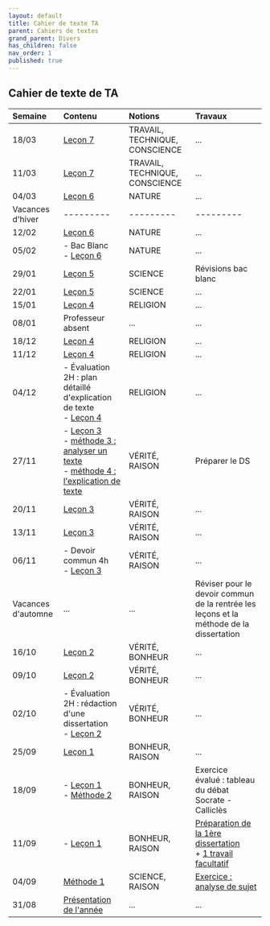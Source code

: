 ```yaml
---
layout: default
title: Cahier de texte TA
parent: Cahiers de textes
grand_parent: Divers
has_children: false
nav_order: 1
published: true
---
```

## Cahier de texte de TA

| Semaine     | Contenu     | Notions | Travaux |
| :------------------- | :-------------- | :-------------- | :-------- |
| 18/03 | [Leçon 7](../../../docs/L7/L7-0-0.html)   | TRAVAIL, TECHNIQUE, CONSCIENCE  | ...  |
| 11/03 | [Leçon 7](../../../docs/L7/L7-0-0.html)   | TRAVAIL, TECHNIQUE, CONSCIENCE  | ...  |
| 04/03 | [Leçon 6](../../../docs/L6/L6-0-0.html)   | NATURE  | ...  |
| Vacances d'hiver | ---------  | ---------  | ---------  |
| 12/02 | [Leçon 6](../../../docs/L6/L6-0-0.html)   | NATURE  | ...  |
| 05/02   | - Bac Blanc <BR> - [Leçon 6](../../../docs/L6/L6-0-0.html)  | NATURE     | ... |
| 29/01   | [Leçon 5](../../../docs/L5/L5-0-0.html)  | SCIENCE     | Révisions bac blanc  |
| 22/01   | [Leçon 5](../../../docs/L5/L5-0-0.html)  | SCIENCE     | ...     |
| 15/01   | [Leçon 4](../../../docs/L4/L4-0-1-fiche.html)  | RELIGION     | ...     |
| 08/01   | Professeur absent  | ...     | ...     |
| 18/12   | [Leçon 4](../../../docs/L4/L4-0-1-fiche.html)  | RELIGION     | ...     |
| 11/12   | [Leçon 4](../../../docs/L4/L4-0-1-fiche.html)  | RELIGION     | ...     |
| 04/12   | - Évaluation 2H : plan détaillé d'explication de texte <br> - [Leçon 4](../../../docs/L4/L4-0-1-fiche.html)  | RELIGION     | ...     |
|  27/11  |  - [Leçon 3](../../../docs/L3/L3-0-1-fiche.html) <br> - [méthode 3 : analyser un texte](../../../docs/M3/m3.html) <br> - [méthode 4 : l'explication de texte](../../../docs/M4/m4.html) | VÉRITÉ, RAISON | Préparer le DS |
|  20/11  |  [Leçon 3](../../../docs/L3/L3-0-1-fiche.html) | VÉRITÉ, RAISON | ... |
|  13/11  |  [Leçon 3](../../../docs/L3/L3-0-1-fiche.html) | VÉRITÉ, RAISON | ... |
|  06/11  |  - Devoir commun 4h <br> - [Leçon 3](../../../docs/L3/L3-0-1-fiche.html) | VÉRITÉ, RAISON | ... |
| Vacances d'automne | ...  | ...  | Réviser pour le devoir commun de la rentrée les leçons et la méthode de la dissertation      |
| 16/10   | [Leçon 2](../../../docs/L2/L2-0-fiche.html)     | VÉRITÉ, BONHEUR     | ...     |
| 09/10   | [Leçon 2](../../../docs/L2/L2-0-fiche.html)     | VÉRITÉ, BONHEUR     | ...     |
| 02/10   | - Évaluation 2H : rédaction d'une dissertation <br> - [Leçon 2](../../../docs/L2/L2-0-fiche.html)    | VÉRITÉ, BONHEUR     | ...     |
| 25/09   | [Leçon 1](../../../docs/L1/L1-0.html)     | BONHEUR, RAISON     |  ...     |
| 18/09   |- [Leçon 1](../../../docs/L1/L1-0.html)  <br> - [Méthode 2](../../../docs/M2/m2.html)     | BONHEUR, RAISON     |  Exercice évalué : tableau <br> du débat Socrate - Calliclès     |
| 11/09   | - [Leçon 1](../../../docs/L1/L1-0.html)  | BONHEUR, RAISON     | [Préparation de la 1ère dissertation](../../../docs/L1/Travaux-preparation.html) <br> + [1 travail facultatif](../../../docs/L1/Travaux-eternel.html)    |
| 04/09   | [Méthode 1](../../../docs/M1/M1-0.html)     | SCIENCE, RAISON     | [Exercice : analyse de sujet](../../../docs/M1/M1-4-0.html)     |
| 31/08  | [Présentation de l'année](../../../docs/Présentation) | ...     | ...     |







